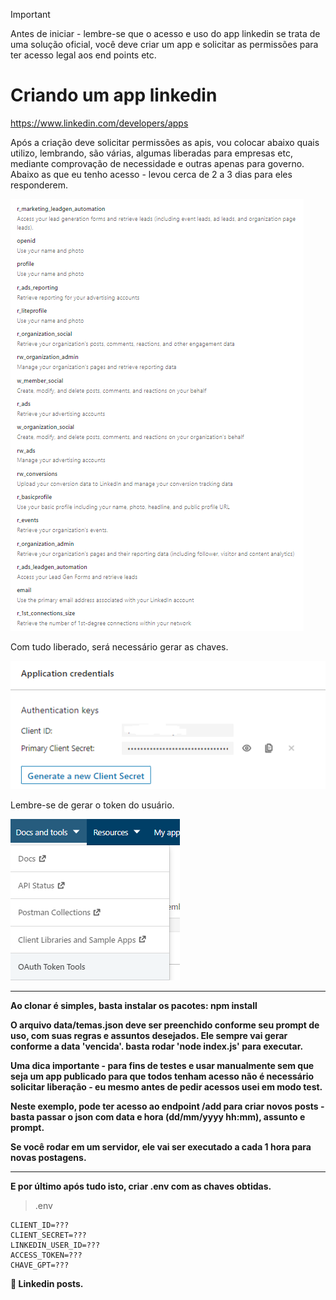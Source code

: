 > [!IMPORTANT]
> Antes de iniciar - lembre-se que o acesso e uso do app linkedin se trata de uma solução oficial, você deve criar um app e solicitar as permissões para ter acesso legal aos end points etc.

# Criando um app linkedin
https://www.linkedin.com/developers/apps

Após a criação deve solicitar permissões as apis, vou colocar abaixo quais utilizo, lembrando, são várias, algumas liberadas para empresas etc, mediante comprovação de necessidade e outras apenas para governo. Abaixo as que eu tenho acesso - levou cerca de 2 a 3 dias para eles responderem.

![alt text](assets/image-0.png)

Com tudo liberado, será necessário gerar as chaves.

![alt text](assets/image-1.png)

Lembre-se de gerar o token do usuário.

![alt text](assets/image-2.png)

-----

**Ao clonar é simples, basta instalar os pacotes: npm install**

**O arquivo data/temas.json deve ser preenchido conforme seu prompt de uso, com suas regras e assuntos desejados. Ele sempre vai gerar conforme a data 'vencida'. basta rodar 'node index.js' para executar.**

**Uma dica importante - para fins de testes e usar manualmente sem que seja um app publicado para que todos tenham acesso não é necessário solicitar liberação - eu mesmo antes de pedir acessos usei em modo test.**

**Neste exemplo, pode ter acesso ao endpoint /add para criar novos posts - basta passar o json com data e hora (dd/mm/yyyy hh:mm), assunto e prompt.**

**Se você rodar em um servidor, ele vai ser executado a cada 1 hora para novas postagens.**

-----

**E por último após tudo isto, criar .env com as chaves obtidas.**

> .env

```
CLIENT_ID=???
CLIENT_SECRET=???
LINKEDIN_USER_ID=???
ACCESS_TOKEN=???
CHAVE_GPT=???
```

**🚀 Linkedin posts.**
